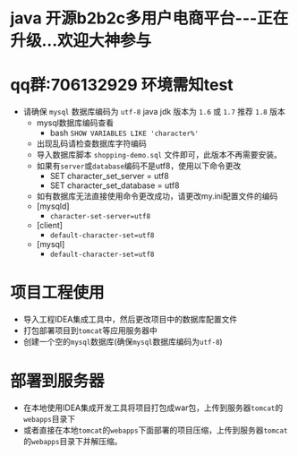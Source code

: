 java 开源b2b2c多用户电商平台---正在升级...欢迎大神参与
===
qq群:706132929
环境需知test
===
* 请确保 `mysql` 数据库编码为 `utf-8`  java jdk 版本为 `1.6` 或 `1.7` 推荐 `1.8` 版本
  * mysql数据库编码查看
    * bash `SHOW VARIABLES LIKE 'character%'`
  * 出现乱码请检查数据库字符编码
  * 导入数据库脚本 `shopping-demo.sql` 文件即可，此版本不再需要安装。
  * 如果有`server`或`database`编码不是utf8，使用以下命令更改
    * SET character_set_server = utf8
    * SET character_set_database = utf8
  * 如有数据库无法直接使用命令更改成功，请更改my.ini配置文件的编码
  * [mysqld]
    * `character-set-server=utf8`
  * [client]
    * `default-character-set=utf8`
  * [mysql]
    * `default-character-set=utf8`

项目工程使用
===
* 导入工程IDEA集成工具中，然后更改项目中的数据库配置文件
* 打包部署项目到`tomcat`等应用服务器中
* 创建一个空的`mysql`数据库(确保`mysql`数据库编码为`utf-8`)

部署到服务器
===
* 在本地使用IDEA集成开发工具将项目打包成war包，上传到服务器`tomcat`的`webapps`目录下
* 或者直接在本地`tomcat`的`webapps`下面部署的项目压缩，上传到服务器`tomcat`的`webapps`目录下并解压缩。
